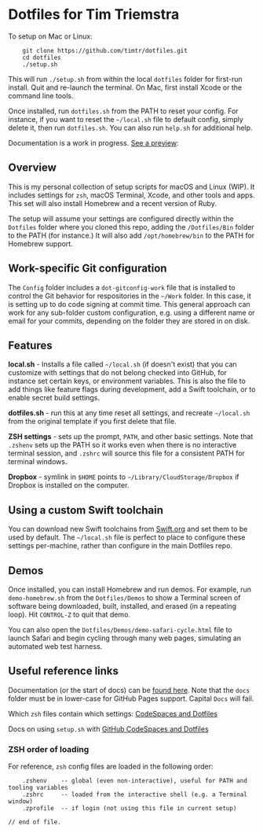 # Dotfiles for Tim Triemstra

To setup on Mac or Linux:

```
    git clone https://github.com/timtr/dotfiles.git
    cd dotfiles
    ./setup.sh
```

This will run `./setup.sh` from within the local `dotfiles` folder for first-run install. Quit and re-launch the terminal. On Mac, first install Xcode or the command line tools. 

Once installed, run `dotfiles.sh` from the PATH to reset your config. For instance, if you want to reset the `~/local.sh` file to default config, simply delete it, then run `dotfiles.sh`. You can also run `help.sh` for additional help.

Documentation is a work in progress. [See a preview](https://timtr.github.io/Dotfiles/):
    

## Overview

This is my personal collection of setup scripts for macOS and Linux (WIP). It includes settings for `zsh`, macOS Terminal, Xcode, and other tools and apps. This set will also install Homebrew and a recent version of Ruby.

The setup will assume your settings are configured directly within the `Dotfiles` folder where you cloned this repo, adding the `/Dotfiles/Bin` folder to the PATH (for instance.) It will also add `/opt/homebrew/bin` to the PATH for Homebrew support. 


## Work-specific Git configuration

The `Config` folder includes a `dot-gitconfig-work` file that is installed to control the Git behavior for respositories in the `~/Work` folder. In this case, it is setting up to do code signing at commit time. This general approach can work for any sub-folder custom configuration, e.g. using a different name or email for your commits, depending on the folder they are stored in on disk.


## Features

**local.sh** - Installs a file called `~/local.sh` (if doesn't exist) that you can customize with settings that do not belong checked into GitHub, for instance set certain keys, or environment variables. This is also the file to add things like feature flags during development, add a Swift toolchain, or to enable secret build settings.

**dotfiles.sh** - run this at any time reset all settings, and recreate `~/local.sh` from the original template if you first delete that file.

**ZSH settings** - sets up the prompt, `PATH`, and other basic settings. Note that `.zshenv` sets up the PATH so it works even when there is no interactive terminal session, and `.zshrc` will source this file for a consistent PATH for terminal windows.

**Dropbox** - symlink in `$HOME` points to `~/Library/CloudStorage/Dropbox` if Dropbox is installed on the computer.


## Using a custom Swift toolchain

You can download new Swift toolchains from [Swift.org](https://swift.org/download/#snapshots) and set them to be used by default.  The `~/local.sh` file is perfect to place to configure these settings per-machine, rather than configure in the main Dotfiles repo. 


## Demos

Once installed, you can install Homebrew and run demos. For example, run `demo-homebrew.sh` from the `Dotfiles/Demos` to show a Terminal screen of software being downloaded, built, installed, and erased (in a repeating loop). Hit `CONTROL-Z` to quit that demo.

You can also open the `Dotfiles/Demos/demo-safari-cycle.html` file to launch Safari and begin cycling through many web pages, simulating an automated web test harness. 


## Useful reference links

Documentation (or the start of docs) can be [found here](https://timtr.github.io/Dotfiles/docs/). Note that the `docs` folder must be in lower-case for GitHub Pages support. Capital `Docs` will fail.

Which `zsh` files contain which settings: [CodeSpaces and Dotfiles](https://unix.stackexchange.com/questions/71253/what-should-shouldnt-go-in-zshenv-zshrc-zlogin-zprofile-zlogout)

Docs on using `setup.sh` with [GitHub CodeSpaces and Dotfiles](https://docs.github.com/en/codespaces/customizing-your-codespace/personalizing-codespaces-for-your-account)


### ZSH order of loading

For reference, `zsh` config files are loaded in the following order:

```
    .zshenv    -- global (even non-interactive), useful for PATH and tooling variables
    .zshrc     -- loaded from the interactive shell (e.g. a Terminal window)
    .zprofile  -- if login (not using this file in current setup)
```



`// end of file.`
